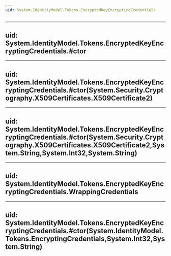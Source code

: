 ```yaml
---
uid: System.IdentityModel.Tokens.EncryptedKeyEncryptingCredentials
---
```


---
uid: System.IdentityModel.Tokens.EncryptedKeyEncryptingCredentials.#ctor
---

---
uid: System.IdentityModel.Tokens.EncryptedKeyEncryptingCredentials.#ctor(System.Security.Cryptography.X509Certificates.X509Certificate2)
---

---
uid: System.IdentityModel.Tokens.EncryptedKeyEncryptingCredentials.#ctor(System.Security.Cryptography.X509Certificates.X509Certificate2,System.String,System.Int32,System.String)
---

---
uid: System.IdentityModel.Tokens.EncryptedKeyEncryptingCredentials.WrappingCredentials
---

---
uid: System.IdentityModel.Tokens.EncryptedKeyEncryptingCredentials.#ctor(System.IdentityModel.Tokens.EncryptingCredentials,System.Int32,System.String)
---
